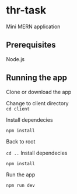 # thr-task

Mini MERN application

## Prerequisites 

Node.js

## Running the app  

Clone or download the app 

Change to client directory  
`cd client`

Install dependecies 

`npm install`

Back to root 

`cd ..`
Install dependecies  

`npm install`

Run the app  

`npm run dev`


